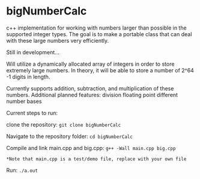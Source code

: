 # bigNumberCalc
c++ implementation for working with numbers larger than possible in the supported integer types. The goal
is to make a portable class that can deal with these large numbers very efficiently. 

Still in development...

Will utilize a dynamically allocated array of integers in order to store extremely large numbers.
In theory, it will be able to store a number of 2^64 -1 digits in length.

Currently supports addition, subtraction, and multiplication of these numbers. Additional planned features:
  division
  floating point
  different number bases

Current steps to run:

  clone the repository:
    `git clone bigNumberCalc`

  Navigate to the repository folder:
    `cd bigNumberCalc`

  Compile and link main.cpp and big.cpp:
    `g++ -Wall main.cpp big.cpp`

    *Note that main.cpp is a test/demo file, replace with your own file

  Run:
    `./a.out`
    
